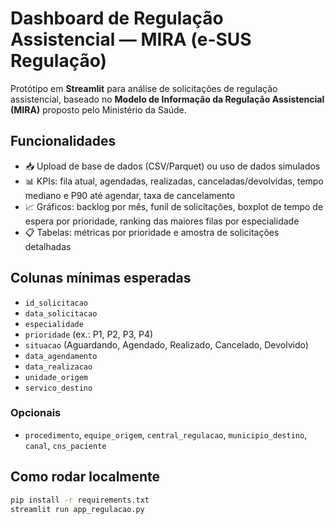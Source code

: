# Dashboard de Regulação Assistencial — MIRA (e-SUS Regulação)

Protótipo em **Streamlit** para análise de solicitações de regulação assistencial,
baseado no **Modelo de Informação da Regulação Assistencial (MIRA)** proposto pelo
Ministério da Saúde.

## Funcionalidades
- 📥 Upload de base de dados (CSV/Parquet) ou uso de dados simulados
- 📊 KPIs: fila atual, agendadas, realizadas, canceladas/devolvidas, tempo mediano e P90 até agendar, taxa de cancelamento
- 📈 Gráficos: backlog por mês, funil de solicitações, boxplot de tempo de espera por prioridade, ranking das maiores filas por especialidade
- 📋 Tabelas: métricas por prioridade e amostra de solicitações detalhadas

## Colunas mínimas esperadas
- `id_solicitacao`
- `data_solicitacao`
- `especialidade`
- `prioridade` (ex.: P1, P2, P3, P4)
- `situacao` (Aguardando, Agendado, Realizado, Cancelado, Devolvido)
- `data_agendamento`
- `data_realizacao`
- `unidade_origem`
- `servico_destino`

### Opcionais
- `procedimento`, `equipe_origem`, `central_regulacao`, `municipio_destino`, `canal`, `cns_paciente`

## Como rodar localmente
```bash
pip install -r requirements.txt
streamlit run app_regulacao.py
